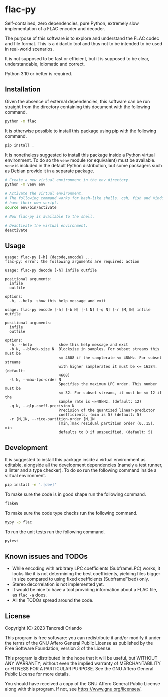 # flac-py

Self-contained, zero dependencies, pure Python, extremely slow implementation
of a FLAC encoder and decoder.

The purpose of this software is to explore and understand the FLAC codec and
file format. This is a didactic tool and thus not to be intended to be used
in real-world scenarios.

It is not supposed to be fast or efficient, but it is supposed to be clear,
understandable, idiomatic and correct.

Python 3.10 or better is required.

## Installation

Given the absence of external dependencies, this software can be run straight
from the directory containing this document with the following command.

```sh
python -m flac
```

It is otherwise possible to install this package using pip with the following
command.

```sh
pip install .
```

It is nonetheless suggested to install this package inside a Python virtual
environment. To do so the `venv` module (or equivalent) must be available.
`venv` is included in the default Python distribution, but some packagers such
as Debian provide it in a separate package.

```sh
# Create a new virtual environment in the env directory.
python -m venv env

# Activate the virtual environment.
# The following command works for bash-like shells. csh, fish and Windows' cmd
# have their own script.
source env/bin/activate

# Now flac-py is available to the shell.

# Deactivate the virtual environment.
deactivate
```

## Usage

```
usage: flac-py [-h] {decode,encode} ...
flac-py: error: the following arguments are required: action
```

```
usage: flac-py decode [-h] infile outfile

positional arguments:
  infile
  outfile

options:
  -h, --help  show this help message and exit
```

```
usage: flac-py encode [-h] [-b N] [-l N] [-q N] [-r [M,]N] infile outfile

positional arguments:
  infile
  outfile

options:
  -h, --help            show this help message and exit
  -b N, --block-size N  Blocksize in samples. For subset streams this must be
                        <= 4608 if the samplerate <= 48kHz. For subset streams
                        with higher samplerates it must be <= 16384. (default:
                        4608)
  -l N, --max-lpc-order N
                        Specifies the maximum LPC order. This number must be
                        <= 32. For subset streams, it must be <= 12 if the
                        sample rate is <=48kHz. (default: 12)
  -q N, --qlp-coeff-precision N
                        Precision of the quantized linear-predictor
                        coefficients. (min is 5) (default: 5)
  -r [M,]N, --rice-partition-order [M,]N
                        [min,]max residual partition order (0..15). min
                        defaults to 0 if unspecified. (default: 5)
```

## Development

It is suggested to install this package inside a virtual environment as editable,
alongside all the development dependencies (namely a test runner, a linter and
a type checker). To do so run the following command inside a virtual environment.

```sh
pip install -e '.[dev]'
```

To make sure the code is in good shape run the following command.

```sh
flake8
```

To make sure the code type checks run the following command.

```sh
mypy -p flac
```

To run the unit tests run the following command.

```sh
pytest
```

## Known issues and TODOs

* While encoding with arbitrary LPC coefficients (SubframeLPC) works, it looks
  like it is not determining the best coefficients, yielding files bigger in
  size compared to using fixed coefficients (SubframeFixed) only.
* Stereo decorrelation is not implemented yet.
* It would be nice to have a tool providing information about a FLAC file,
  as `flac -a` does.
* All the TODOs spread around the code.


## License

Copyright (C) 2023 Tancredi Orlando

This program is free software: you can redistribute it and/or modify
it under the terms of the GNU Affero General Public License as published by
the Free Software Foundation, version 3 of the License.

This program is distributed in the hope that it will be useful,
but WITHOUT ANY WARRANTY; without even the implied warranty of
MERCHANTABILITY or FITNESS FOR A PARTICULAR PURPOSE.  See the
GNU Affero General Public License for more details.

You should have received a copy of the GNU Affero General Public License
along with this program.  If not, see <https://www.gnu.org/licenses/>.
